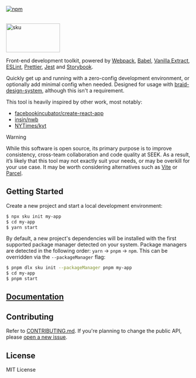 [![npm](https://img.shields.io/npm/v/sku.svg?style=flat-square)](https://www.npmjs.com/package/sku)

<br />
<img src="https://github.com/seek-oss/sku/raw/master/docs/logo/logo.png?raw=true" alt="sku" title="sku" width="147" height="79" />
<br />

Front-end development toolkit, powered by [Webpack](https://webpack.js.org/), [Babel](https://babeljs.io/), [Vanilla Extract](https://vanilla-extract.style/), [ESLint](http://eslint.org/), [Prettier](https://prettier.io/), [Jest](https://facebook.github.io/jest/) and [Storybook](https://storybook.js.org/).

Quickly get up and running with a zero-config development environment, or optionally add minimal config when needed.
Designed for usage with [braid-design-system](https://github.com/seek-oss/braid-design-system), although this isn't a requirement.

This tool is heavily inspired by other work, most notably:

- [facebookincubator/create-react-app](https://github.com/facebookincubator/create-react-app)
- [insin/nwb](https://github.com/insin/nwb)
- [NYTimes/kyt](https://github.com/NYTimes/kyt)

> [!WARNING]
> While this software is open source, its primary purpose is to improve consistency, cross-team collaboration and code quality at SEEK.
> As a result, it’s likely that this tool may not exactly suit your needs, or may be overkill for your use case.
> It may be worth considering alternatives such as [Vite] or [Parcel].

[Vite]: https://vitejs.dev/
[Parcel]: https://parceljs.org/

## Getting Started

Create a new project and start a local development environment:

```sh
$ npx sku init my-app
$ cd my-app
$ yarn start
```

By default, a new project's dependencies will be installed with the first supported package manager detected on your system.
Package managers are detected in the following order: `yarn` -> `pnpm` -> `npm`.
This can be overridden via the `--packageManager` flag:

```sh
$ pnpm dlx sku init --packageManager pnpm my-app
$ cd my-app
$ pnpm start
```

## [Documentation](https://seek-oss.github.io/sku)

## Contributing

Refer to [CONTRIBUTING.md](/CONTRIBUTING.md).
If you're planning to change the public API, please [open a new issue](https://github.com/seek-oss/sku/issues/new).

## License

MIT License
